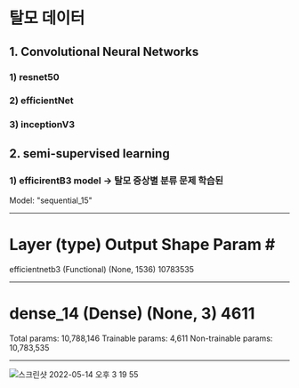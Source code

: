 # 탈모 데이터
## 1. Convolutional Neural Networks
### 1) resnet50
### 2) efficientNet
### 3) inceptionV3

## 2. semi-supervised learning
### 1) efficirentB3 model -> 탈모 증상별 분류 문제 학습된 
Model: "sequential_15"
_________________________________________________________________
Layer (type)                 Output Shape              Param #   
=================================================================
efficientnetb3 (Functional)  (None, 1536)              10783535  
_________________________________________________________________
dense_14 (Dense)             (None, 3)                 4611      
=================================================================
Total params: 10,788,146
Trainable params: 4,611
Non-trainable params: 10,783,535
_________________________________________________________________
![스크린샷 2022-05-14 오후 3 19 55](https://user-images.githubusercontent.com/84977137/168413520-4be3e42c-37d4-4276-9724-c0ad2fee4b19.png)

